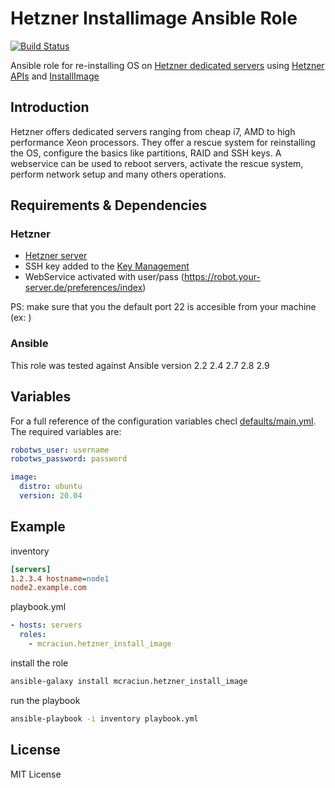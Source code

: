 # Hetzner Installimage Ansible Role


[![Build Status](https://travis-ci.org/mariancraciun1983/ansible-hetzner-installimage.svg?branch=master)](https://travis-ci.org/mariancraciun1983/ansible-hetzner-installimage)


Ansible role for re-installing OS on [Hetzner dedicated servers](https://www.hetzner.com/dedicated-rootserver) using [Hetzner APIs](https://robot.your-server.de/doc/webservice/en.html) and [InstallImage](https://docs.hetzner.com/robot/dedicated-server/operating-systems/installimage/)


## Introduction

Hetzner offers dedicated servers ranging from cheap i7, AMD to high performance Xeon processors. They offer a rescue system for reinstalling the OS, configure the basics like partitions, RAID and SSH keys. A webservice can be used to reboot servers, activate the rescue system, perform network setup and many others operations.

## Requirements & Dependencies

### Hetzner
- [Hetzner server](https://www.hetzner.com/dedicated-rootserver)
- SSH key added to the [Key Management](https://robot.your-server.de/key/index)
- WebService activated with user/pass (https://robot.your-server.de/preferences/index)

PS: make sure that you the default port 22 is accesible from your machine (ex: )

### Ansible
This role was tested against Ansible version 2.2 2.4 2.7 2.8 2.9


## Variables

For a full reference of the configuration variables checl [defaults/main.yml](./defaults/main.yml).
The required variables are:
```yaml
robotws_user: username
robotws_password: password

image:
  distro: ubuntu
  version: 20.04
```

## Example

inventory
```ini
[servers]
1.2.3.4 hostname=node1
node2.example.com
```

playbook.yml
```yaml
- hosts: servers
  roles:
    - mcraciun.hetzner_install_image
```

install the role
```bash
ansible-galaxy install mcraciun.hetzner_install_image
```

run the playbook
```bash
ansible-playbook -i inventory playbook.yml
```

## License
MIT License